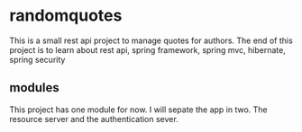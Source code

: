 # randomquotes

This is a small rest api project to manage quotes for authors.
The end of this project is to learn about rest api, spring framework, spring mvc, hibernate, spring security  

## modules

This project has one module for now. I will sepate the app in two. The resource server and the authentication sever.

### 